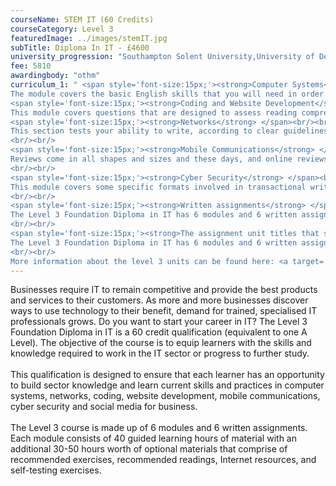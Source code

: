 ```yaml
---
courseName: STEM IT (60 Credits)
courseCategory: Level 3
featuredImage: ../images/stemIT.jpg
subTitle: Diploma In IT - £4600
university_progression: "Southampton Solent University,University of Derby,University of Lincoln,University of Central Lancashire (UCLan)"
fee: 5810
awardingbody: "othm"
curriculum_1: " <span style='font-size:15px;'><strong>Computer Systems</strong></span> <br/><br/>
The module covers the basic English skills that you will need in order to complete the rest of the course successfully. There are no specific questions on spelling and punctuation in the examination, but you will be expected to punctuate and spell correctly, as well as write good, grammatical English<br/><br/>
<span style='font-size:15px;'><strong>Coding and Website Development</strong> </span> <br/><br/>
This module covers questions that are designed to assess reading comprehension (AO1: the ability to read with understanding and select information in an appropriate way from the passages). Questions will be asked on passages which are linked by their theme or subject matter.<br/><br/>
<span style='font-size:15px;'><strong>Networks</strong> </span><br/><br/>
This section tests your ability to write, according to clear guidelines, in response to material that will appear on the examination paper.
<br/><br/>
<span style='font-size:15px;'><strong>Mobile Communications</strong> </span><br/><br/>
Reviews come in all shapes and sizes and these days, and online reviews can even make or break a business. For the purposes of the exam we will be looking at longer reviews, rather than the short ones found on review sites like Trustpilot.
<br/><br/>
<span style='font-size:15px;'><strong>Cyber Security</strong> </span><br/><br/>
This module covers some specific formats involved in transactional writing including instructions, reports, letters, reviews, blogs, articles and leaflets.
<br/><br/>
<span style='font-size:15px;'><strong>Written assignments</strong> </span><br/><br/>
The Level 3 Foundation Diploma in IT has 6 modules and 6 written assignments. On completion of the modules, students will be given access to the assignments. The assignments are approximately 5,000-8,000 words each. Students are provided support on the modules and assignments via the ‘Tutor’ section of the learning platform.
<br/><br/>
<span style='font-size:15px;'><strong>The assignment unit titles that students need to complete for the Level 3 course are</strong> </span><br/><br/>
The Level 3 Foundation Diploma in IT has 6 modules and 6 written assignments. On completion of the modules, students will be given access to the assignments. The assignments are approximately 5,000-8,000 words each. Students are provided support on the modules and assignments via the 'Tutor' section of the learning platform.
<br/><br/>
More information about the level 3 units can be found here: <a target='_blank' href='https://www.othm.org.uk/doc/specification-jan21/OTHM_L3_Foundation_Diploma_in_Information_Technology_spec_2021_01.pdf'>https://www.othm.org.uk/doc/specification-jan21/OTHM_L3_Foundation_Diploma_in_Information_Technology_spec_2021_01.pdf</a> "
---
```


Businesses require IT to remain competitive and provide the best products and services to their customers. As more and more businesses discover ways to use technology to their benefit, demand for trained, specialised IT professionals grows. Do you want to start your career in IT? The Level 3 Foundation Diploma in IT is a 60 credit qualification (equivalent to one A Level). The objective of the course is to equip learners with the skills and knowledge required to work in the IT sector or progress to further study.
<br/><br/>
This qualification is designed to ensure that each learner has an opportunity to build sector knowledge and learn current skills and practices in computer systems, networks, coding, website development, mobile communications, cyber security and social media for business.
<br/><br/>
The Level 3 course is made up of 6 modules and 6 written assignments. Each module consists of 40 guided learning hours of material with an additional 30-50 hours worth of optional materials that comprise of recommended exercises, recommended readings, Internet resources, and self-testing exercises.
